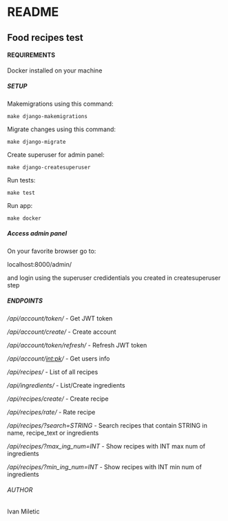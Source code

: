 # README #

## Food recipes test ##

#### REQUIREMENTS ####

Docker installed on your machine

##### **SETUP** #####

Makemigrations using this command:

```
make django-makemigrations
```

Migrate changes using this command:
```
make django-migrate
```

Create superuser for admin panel:

```
make django-createsuperuser
```

Run tests:

```
make test
```

Run app:
```
make docker
```

##### **Access admin panel** #####

On your favorite browser go to:

localhost:8000/admin/

and login using the superuser credidentials you created in createsuperuser step

##### **ENDPOINTS** #####
              
_/api/account/token/_ - Get JWT token

_/api/account/create/_ - Create account

_/api/account/token/refresh/_ - Refresh JWT token

_/api/account/<int:pk>/_ - Get users info

_/api/recipes/_ - List of all recipes

_/api/ingredients/_ - List/Create ingredients

_/api/recipes/create/_ - Create recipe

_/api/recipes/rate/_ - Rate recipe

_/api/recipes/?search=STRING_ - Search recipes that contain STRING in name, recipe_text or ingredients

_/api/recipes/?max_ing_num=INT_ - Show recipes with INT max num of ingredients

_/api/recipes/?min_ing_num=INT_ - Show recipes with INT min num of ingredients


###### AUTHOR ######

Ivan Miletic
